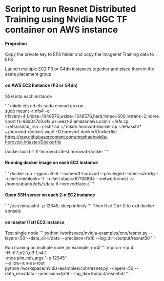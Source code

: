 # Script to run Resnet Distributed Training using Nvidia NGC TF container on AWS instance #

#### Prepration ####

Copy the private key to EFS folder and copy the Imagenet Training data to EFS

Launch multiple EC2 P3 or G4dn instances together and place them in the same placement group.

#### on AWS EC2 Instance (P3 or G4dn) ####

SSH into each instance

'''
mkdir efs
cd efs
sudo chmod go+rw .				 
sudo mount -t nfs4 -o nfsvers=4.1,rsize=1048576,wsize=1048576,hard,timeo=600,retrans=2,noresvport fs-68a047c0.efs.us-west-2.amazonaws.com:/  ~/efs
cp ~/efs/ssh/id_rsa ~/.ssh/
cd ~/
mkdir horovod-docker
cp ~/efs/ssh/* ~/horovod-docker/
wget -O horovod-docker/Dockerfile https://raw.githubusercontent.com/mgzhao/nvidia-horovod-/master/Dockerfile

docker build -t tf-horovod:latest horovod-docker
'''

#### Running docker image on each EC2 instance ####

'''
docker run --gpus all -it --name=tf-horovod --privileged --shm-size=1g --ulimit memlock=-1 --ulimit stack=67108864 --network=host -v /home/ubuntu/efs/:/data  tf-horovod:latest
'''

#### Open SSH server on each 2-n EC2 instance ####

'''
/usr/sbin/sshd -p 12345; sleep infinity	
'''
Then Use Ctrl-D to exit docker console

#### on master (1st) EC2 instance ####

Test single node
'''
python /workspace/nvidia-examples/cnn/resnet.py --layers=50 --data_dir=/data --precision=fp16 --log_dir=/output/resnet50
'''

Run training on multiple node (in example, n=4)
'''
mpirun -np 4 \
    -H n1:1,n2:1,n3:1,n4:1 \
	-mca plm_rsh_args "-p 12345" \
	--allow-run-as-root \
    python /workspace/nvidia-examples/cnn/resnet.py --layers=50 --data_dir=/data --precision=fp16 --log_dir=/output/resnet50
'''


